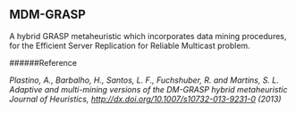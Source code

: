 ## MDM-GRASP

A hybrid GRASP metaheuristic which incorporates data mining procedures, for the Efficient Server Replication for Reliable Multicast problem.

######Reference

<i>Plastino, A., Barbalho, H., Santos, L. F., Fuchshuber, R. and Martins, S. L.
Adaptive and multi-mining versions of the DM-GRASP hybrid metaheuristic
Journal of Heuristics, http://dx.doi.org/10.1007/s10732-013-9231-0 (2013)</i>
